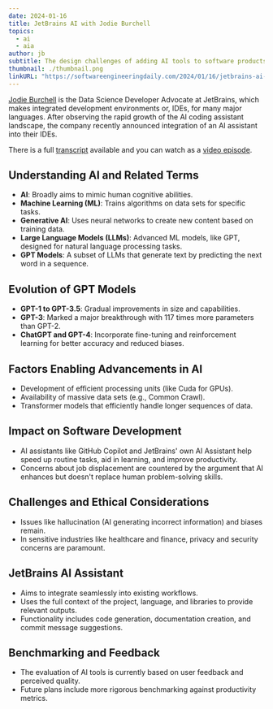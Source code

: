 ```yaml
---
date: 2024-01-16
title: JetBrains AI with Jodie Burchell
topics:
  - ai
  - aia
author: jb
subtitle: The design challenges of adding AI tools to software products, and the team’s particular interest in auto-generating code documentation.
thumbnail: ./thumbnail.png
linkURL: "https://softwareengineeringdaily.com/2024/01/16/jetbrains-ai-with-jodie-burchell/"
---
```


[Jodie Burchell](https://twitter.com/t_redactyl) is the Data Science Developer Advocate at JetBrains, which makes integrated development environments or, IDEs, for many major languages. After observing the rapid growth of the AI coding assistant landscape, the company recently announced integration of an AI assistant into their IDEs.

There is a full [transcript](https://youtu.be/tUwCvHMwx7Y?feature=shared) available and you can watch as a [video episode](https://youtu.be/tUwCvHMwx7Y?feature=shared).

## Understanding AI and Related Terms

- **AI**: Broadly aims to mimic human cognitive abilities.
- **Machine Learning (ML)**: Trains algorithms on data sets for specific tasks.
- **Generative AI**: Uses neural networks to create new content based on training data.
- **Large Language Models (LLMs)**: Advanced ML models, like GPT, designed for natural language processing tasks.
- **GPT Models**: A subset of LLMs that generate text by predicting the next word in a sequence.

## Evolution of GPT Models

- **GPT-1 to GPT-3.5**: Gradual improvements in size and capabilities.
- **GPT-3**: Marked a major breakthrough with 117 times more parameters than GPT-2.
- **ChatGPT and GPT-4**: Incorporate fine-tuning and reinforcement learning for better accuracy and reduced biases.

## Factors Enabling Advancements in AI

- Development of efficient processing units (like Cuda for GPUs).
- Availability of massive data sets (e.g., Common Crawl).
- Transformer models that efficiently handle longer sequences of data.

## Impact on Software Development

- AI assistants like GitHub Copilot and JetBrains' own AI Assistant help speed up routine tasks, aid in learning, and improve productivity.
- Concerns about job displacement are countered by the argument that AI enhances but doesn't replace human problem-solving skills.

## Challenges and Ethical Considerations

- Issues like hallucination (AI generating incorrect information) and biases remain.
- In sensitive industries like healthcare and finance, privacy and security concerns are paramount.

## JetBrains AI Assistant

- Aims to integrate seamlessly into existing workflows.
- Uses the full context of the project, language, and libraries to provide relevant outputs.
- Functionality includes code generation, documentation creation, and commit message suggestions.

## Benchmarking and Feedback

- The evaluation of AI tools is currently based on user feedback and perceived quality.
- Future plans include more rigorous benchmarking against productivity metrics.
